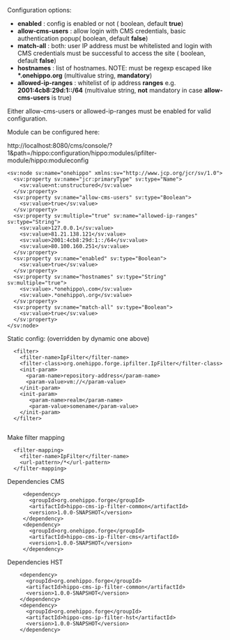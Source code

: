 Configuration options:

* **enabled** : config is enabled or not ( boolean, default **true**)
* **allow-cms-users** : allow login with CMS credentials, basic authentication popup( boolean, default **false**)
* **match-all** : both: user IP address must be whitelisted and login with CMS credentials must be successful to access the site ( boolean, default **false**)
* **hostnames** : list of hostnames. NOTE: must be regexp escaped like  **\*.onehippo\.org** (multivalue string, **mandatory**)
* **allowed-ip-ranges** : whitelist of ip address **ranges** e.g. **2001:4cb8:29d:1::/64** (multivalue string, **not** mandatory in case **allow-cms-users** is true)
                                

Either allow-cms-users or allowed-ip-ranges must be enabled for valid configuration.


Module can be configured here:

http://localhost:8080/cms/console/?1&path=/hippo:configuration/hippo:modules/ipfilter-module/hippo:moduleconfig
```
<sv:node sv:name="onehippo" xmlns:sv="http://www.jcp.org/jcr/sv/1.0">
  <sv:property sv:name="jcr:primaryType" sv:type="Name">
    <sv:value>nt:unstructured</sv:value>
  </sv:property>
  <sv:property sv:name="allow-cms-users" sv:type="Boolean">
    <sv:value>true</sv:value>
  </sv:property>
  <sv:property sv:multiple="true" sv:name="allowed-ip-ranges" sv:type="String">
    <sv:value>127.0.0.1</sv:value>
    <sv:value>81.21.138.121</sv:value>
    <sv:value>2001:4cb8:29d:1::/64</sv:value>
    <sv:value>80.100.160.251</sv:value>
  </sv:property>
  <sv:property sv:name="enabled" sv:type="Boolean">
    <sv:value>true</sv:value>
  </sv:property>
  <sv:property sv:name="hostnames" sv:type="String" sv:multiple="true">
    <sv:value>.*onehippo\.com</sv:value>
    <sv:value>.*onehippo\.org</sv:value>
  </sv:property>
  <sv:property sv:name="match-all" sv:type="Boolean">
    <sv:value>true</sv:value>
  </sv:property>
</sv:node>

```
Static config: (overridden by dynamic one above)
```
  <filter>
    <filter-name>IpFilter</filter-name>
    <filter-class>org.onehippo.forge.ipfilter.IpFilter</filter-class>
    <init-param>
      <param-name>repository-address</param-name>
      <param-value>vm://</param-value>
    </init-param>
    <init-param>
       <param-name>realm</param-name>
       <param-value>somename</param-value>
    </init-param>
  </filter>


```
Make filter mapping
```
  <filter-mapping>
    <filter-name>IpFilter</filter-name>
    <url-pattern>/*</url-pattern>
  </filter-mapping>

```
Dependencies CMS

```
     <dependency>
       <groupId>org.onehippo.forge</groupId>
       <artifactId>hippo-cms-ip-filter-common</artifactId>
       <version>1.0.0-SNAPSHOT</version>
     </dependency>
     <dependency>
       <groupId>org.onehippo.forge</groupId>
       <artifactId>hippo-cms-ip-filter-cms</artifactId>
       <version>1.0.0-SNAPSHOT</version>
     </dependency>
```

Dependencies HST

```
    <dependency>
      <groupId>org.onehippo.forge</groupId>
      <artifactId>hippo-cms-ip-filter-common</artifactId>
      <version>1.0.0-SNAPSHOT</version>
    </dependency>
    <dependency>
      <groupId>org.onehippo.forge</groupId>
      <artifactId>hippo-cms-ip-filter-hst</artifactId>
      <version>1.0.0-SNAPSHOT</version>
    </dependency>
```
